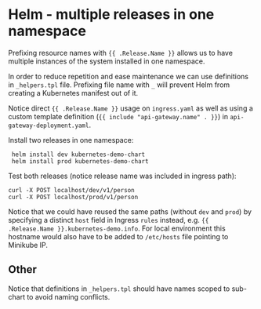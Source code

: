 # Helm - multiple releases in one namespace

Prefixing resource names with `{{ .Release.Name }}` allows us to have multiple instances of the system installed in one namespace.

In order to reduce repetition and ease maintenance we can use definitions in `_helpers.tpl` file. Prefixing file name with `_` will prevent Helm from creating a Kubernetes manifest out of it.

Notice direct `{{ .Release.Name }}` usage on `ingress.yaml` as well as using a custom template definition (`{{ include "api-gateway.name" . }}`) in `api-gateway-deployment.yaml`.

Install two releases in one namespace:

     helm install dev kubernetes-demo-chart
     helm install prod kubernetes-demo-chart

Test both releases (notice release name was included in ingress path):

    curl -X POST localhost/dev/v1/person
    curl -X POST localhost/prod/v1/person

Notice that we could have reused the same paths (without `dev` and `prod`) by specifying a distinct `host` field in
Ingress `rules` instead, e.g. `{{ .Release.Name }}.kubernetes-demo.info`. For local environment this hostname would also
have to be added to `/etc/hosts` file pointing to Minikube IP.

## Other

Notice that definitions in `_helpers.tpl` should have names scoped to sub-chart to avoid naming conflicts.